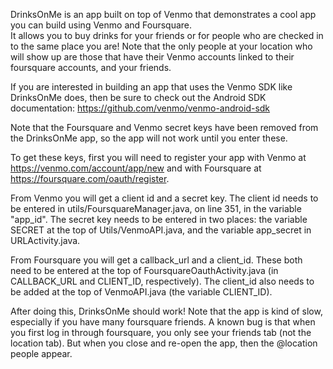 DrinksOnMe is an app built on top of Venmo that demonstrates a cool app you can build using Venmo and Foursquare.  
It allows you to buy drinks for your friends or for people who are checked in to the same place you are! 
Note that the only people at your location who will show up are those that have their Venmo accounts linked to their foursquare accounts, and your friends.  

If you are interested in building an app that uses the Venmo SDK like DrinksOnMe does, then be sure to check out the Android SDK documentation: https://github.com/venmo/venmo-android-sdk

Note that the Foursquare and Venmo secret keys have been removed from the DrinksOnMe app, so the app will not work until you enter these. 

To get these keys, first you will need to register your app with Venmo at https://venmo.com/account/app/new and with Foursquare at https://foursquare.com/oauth/register.

From Venmo you will get a client id and a secret key.  The client id needs to be entered in utils/FoursquareManager.java, on line 351, in the variable "app_id".  The secret key needs to be entered in two places: the variable SECRET at the top of Utils/VenmoAPI.java, and the variable app_secret in URLActivity.java.  

From Foursquare you will get a callback_url and a client_id.  These both need to be entered at the top of FoursquareOauthActivity.java (in CALLBACK_URL and CLIENT_ID, respectively).  The client_id also needs to be added at the top of VenmoAPI.java (the variable CLIENT_ID).

After doing this, DrinksOnMe should work!  Note that the app is kind of slow, especially if you have many foursquare friends.  A known bug is that when you first log in through foursquare, you only see your friends tab (not the location tab). But when you close and re-open the app, then the @location people appear.  
